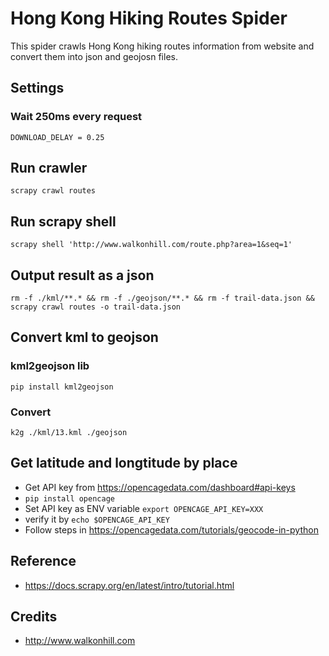 # Hong Kong Hiking Routes Spider
This spider crawls Hong Kong hiking routes information from website and convert them into json and geojosn files. 

## Settings
### Wait 250ms every request
`DOWNLOAD_DELAY = 0.25`

## Run crawler
`scrapy crawl routes`

## Run scrapy shell
`scrapy shell 'http://www.walkonhill.com/route.php?area=1&seq=1'`

## Output result as a json
`rm -f ./kml/**.* && rm -f ./geojson/**.* && rm -f trail-data.json && scrapy crawl routes -o trail-data.json`

## Convert kml to geojson
### kml2geojson lib
`pip install kml2geojson`
### Convert
`k2g ./kml/13.kml ./geojson`

## Get latitude and longtitude by place
- Get API key from https://opencagedata.com/dashboard#api-keys
- `pip install opencage`
- Set API key as ENV variable `export OPENCAGE_API_KEY=XXX`
- verify it by `echo $OPENCAGE_API_KEY`
- Follow steps in https://opencagedata.com/tutorials/geocode-in-python

## Reference
- https://docs.scrapy.org/en/latest/intro/tutorial.html

## Credits
- http://www.walkonhill.com
